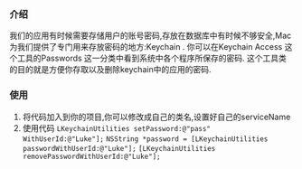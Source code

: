 ### 介绍
我们的应用有时候需要存储用户的账号密码,存放在数据库中有时候不够安全,Mac为我们提供了专门用来存放密码的地方:Keychain .
你可以在Keychain Access 这个工具的Passwords 这一分类中看到系统中各个程序所保存的密码.
这个工具类的目的就是方便你存取以及删除keychain中的应用的密码.

### 使用
1. 将代码加入到你的项目,你可以修改成自己的类名,设置好自己的serviceName
2. 使用代码
`LKeychainUtilities setPassword:@"pass" WithUserId:@"Luke"];`
`NSString *password = [LKeychainUtilities passwordWithUserId:@"Luke"];`
`[LKeychainUtilities removePasswordWithUserId:@"Luke"];`


